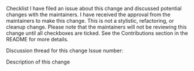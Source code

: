 Checklist
 I have filed an issue about this change and discussed potential changes with the maintainers.
 I have received the approval from the maintainers to make this change.
 This is not a stylistic, refactoring, or cleanup change.
Please note that the maintainers will not be reviewing this change until all checkboxes are ticked. See the Contributions section in the README for more details.

Discussion thread for this change
Issue number: <please reference the issue number or url here>

Description of this change
